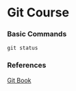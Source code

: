 # Git Course



### Basic Commands
```
git status
```

### References

[Git Book](https://git-scm.com/book/en/v2)
